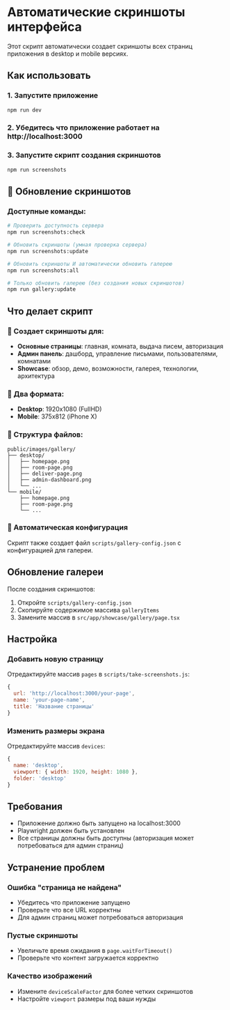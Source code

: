 # Автоматические скриншоты интерфейса

Этот скрипт автоматически создает скриншоты всех страниц приложения в desktop и mobile версиях.

## Как использовать

### 1. Запустите приложение
```bash
npm run dev
```

### 2. Убедитесь что приложение работает на http://localhost:3000

### 3. Запустите скрипт создания скриншотов
```bash
npm run screenshots
```

## 🔄 Обновление скриншотов

### Доступные команды:

```bash
# Проверить доступность сервера
npm run screenshots:check

# Обновить скриншоты (умная проверка сервера)
npm run screenshots:update

# Обновить скриншоты И автоматически обновить галерею
npm run screenshots:all

# Только обновить галерею (без создания новых скриншотов)
npm run gallery:update
```

## Что делает скрипт

### 📸 Создает скриншоты для:
- **Основные страницы**: главная, комната, выдача писем, авторизация
- **Админ панель**: дашборд, управление письмами, пользователями, комнатами  
- **Showcase**: обзор, демо, возможности, галерея, технологии, архитектура

### 📱 Два формата:
- **Desktop**: 1920x1080 (FullHD)
- **Mobile**: 375x812 (iPhone X)

### 📁 Структура файлов:
```
public/images/gallery/
├── desktop/
│   ├── homepage.png
│   ├── room-page.png
│   ├── deliver-page.png
│   ├── admin-dashboard.png
│   └── ...
└── mobile/
    ├── homepage.png
    ├── room-page.png
    └── ...
```

### 🔧 Автоматическая конфигурация
Скрипт также создает файл `scripts/gallery-config.json` с конфигурацией для галереи.

## Обновление галереи

После создания скриншотов:

1. Откройте `scripts/gallery-config.json`
2. Скопируйте содержимое массива `galleryItems`
3. Замените массив в `src/app/showcase/gallery/page.tsx`

## Настройка

### Добавить новую страницу
Отредактируйте массив `pages` в `scripts/take-screenshots.js`:

```javascript
{
  url: 'http://localhost:3000/your-page',
  name: 'your-page-name',
  title: 'Название страницы'
}
```

### Изменить размеры экрана
Отредактируйте массив `devices`:

```javascript
{
  name: 'desktop',
  viewport: { width: 1920, height: 1080 },
  folder: 'desktop'
}
```

## Требования

- Приложение должно быть запущено на localhost:3000
- Playwright должен быть установлен
- Все страницы должны быть доступны (авторизация может потребоваться для админ страниц)

## Устранение проблем

### Ошибка "страница не найдена"
- Убедитесь что приложение запущено
- Проверьте что все URL корректны
- Для админ страниц может потребоваться авторизация

### Пустые скриншоты
- Увеличьте время ожидания в `page.waitForTimeout()`
- Проверьте что контент загружается корректно

### Качество изображений
- Измените `deviceScaleFactor` для более четких скриншотов
- Настройте `viewport` размеры под ваши нужды 